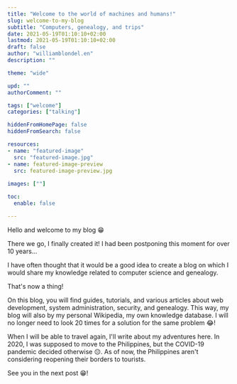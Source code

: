 ```yaml
---
title: "Welcome to the world of machines and humans!"
slug: welcome-to-my-blog
subtitle: "Computers, genealogy, and trips"
date: 2021-05-19T01:10:10+02:00
lastmod: 2021-05-19T01:10:10+02:00
draft: false
author: "williamblondel.en"
description: ""

theme: "wide"

upd: ""
authorComment: ""

tags: ["welcome"]
categories: ["talking"]

hiddenFromHomePage: false
hiddenFromSearch: false

resources:
- name: "featured-image"
  src: "featured-image.jpg"
- name: featured-image-preview
  src: featured-image-preview.jpg
  
images: [""]

toc:
  enable: false

---
```


Hello and welcome to my blog :grin:

There we go, I finally created it! I had been postponing this moment for over 10 years...

<!--more-->

I have often thought that it would be a good idea to create a blog on which I would share my knowledge related to computer science and genealogy.

That's now a thing!

On this blog, you will find guides, tutorials, and various articles about web development, system administration, security, and genealogy. This way, my blog will also by my personal Wikipedia, my own knowledge database. I will no longer need to look 20 times for a solution for the same problem :joy:!

When I will be able to travel again, I'll write about my adventures here. In 2020, I was supposed to move to the Philippines, but the COVID-19 pandemic decided otherwise :pensive:. As of now, the Philippines aren't considering reopening their borders to tourists.

See you in the next post :grin:!
